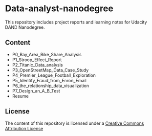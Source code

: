 # Data-analyst-nanodegree
This repository includes project reports and learning notes for Udacity DAND Nanodegree.

## Content
- P0_Bay_Area_Bike_Share_Analysis
- P1_Stroop_Effect_Report
- P2_Titanic_Data_analysis
- P3_OpenStreetMap_Data_Case_Study
- P4_Premier_League_Football_Exploration
- P5_Identify_Fraud_from_Enron_Email
- P6_the_relationship_data_visualization
- P7_Design_an_A_B_Test
- Resume


## License

The content of this repository is licensed under a
[Creative Commons Attribution License](http://creativecommons.org/licenses/by/3.0/us/)
